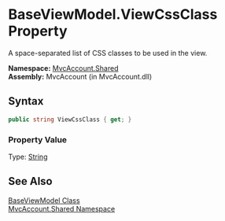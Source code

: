 BaseViewModel.ViewCssClass Property
===================================
A space-separated list of CSS classes to be used in the view.

**Namespace:** [MvcAccount.Shared][1]  
**Assembly:** MvcAccount (in MvcAccount.dll)

Syntax
------

```csharp
public string ViewCssClass { get; }
```

### Property Value
Type: [String][2]

See Also
--------
[BaseViewModel Class][3]  
[MvcAccount.Shared Namespace][1]  

[1]: ../README.md
[2]: http://msdn.microsoft.com/en-us/library/s1wwdcbf
[3]: README.md